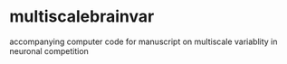 # multiscalebrainvar
accompanying computer code for manuscript on multiscale variablity in neuronal competition

